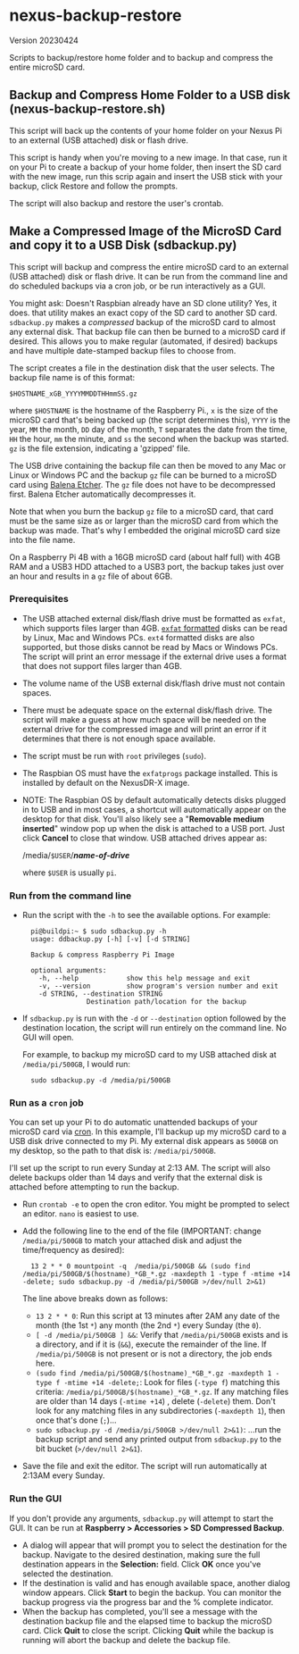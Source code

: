 # nexus-backup-restore

Version 20230424

Scripts to backup/restore home folder and to backup and compress the entire microSD card.

## Backup and Compress Home Folder to a USB disk (nexus-backup-restore.sh)

This script will back up the contents of your home folder on your Nexus Pi to an external (USB attached) disk or flash drive.
 
This script is handy when you're moving to a new image. In that case, run it on your Pi to create a backup of your home folder, then insert the SD card with the new image, run this scrip again and insert the USB stick with your backup, click Restore and follow the prompts.

The script will also backup and restore the user's crontab.

## Make a Compressed Image of the MicroSD Card and copy it to a USB Disk (sdbackup.py)

This script will backup and compress the entire microSD card to an external (USB attached) disk or flash drive. It can be run from the command line and do scheduled backups via a cron job, or be run interactively as a GUI.  

You might ask: Doesn't Raspbian already have an SD clone utility? Yes, it does. that utility makes an exact copy of the SD card to another SD card. `sdbackup.py` makes a *compressed* backup of the microSD card to almost any external disk. That backup file can then be burned to a microSD card if desired. This allows you to make regular (automated, if desired) backups and have multiple date-stamped backup files to choose from.

The script creates a file in the destination disk that the user selects. The backup file name is of this format:

	$HOSTNAME_xGB_YYYYMMDDTHHmmSS.gz
	
where `$HOSTNAME` is the hostname of the Raspberry Pi., `x` is the size of the microSD card that's being backed up (the script determines this), `YYYY` is the year,  `MM` the month, `DD` day of the month, `T` separates the date from the time, `HH` the hour, `mm` the minute, and `ss` the second when the backup was started. `gz` is the file extension, indicating a 'gzipped' file.

The USB drive containing the backup file can then be moved to any Mac or Linux or Windows PC and the backup `gz` file can be burned to a microSD card using [Balena Etcher](https://www.balena.io/etcher/). The `gz` file does not have to be decompressed first. Balena Etcher automatically decompresses it. 

Note that when you burn the backup `gz` file to a microSD card, that card must be the same size as or larger than the microSD card from which the backup was made. That's why I embedded the original microSD card size into the file name.

On a Raspberry Pi 4B with a 16GB microSD card (about half full) with 4GB RAM and a USB3 HDD attached to a USB3 port, the backup takes just over an hour and results in a `gz` file of about 6GB.

### Prerequisites

- The USB attached external disk/flash drive must be formatted as `exfat`, which supports files larger than 4GB. [`exfat` formatted](https://recoverit.wondershare.com/usb-tips/format-usb-drive-to-exfat.html) disks can be read by Linux, Mac and Windows PCs. `ext4` formatted disks are also supported, but those disks cannot be read by Macs or Windows PCs. The script will print an error message if the external drive uses a format that does not support files larger than 4GB.

- The volume name of the USB external disk/flash drive must not contain spaces.

- There must be adequate space on the external disk/flash drive. The script will make a guess at how much space will be needed on the external drive for the compressed image and will print an error if it determines that there is not enough space available.

- The script must be run with `root` privileges (`sudo`).

- The Raspbian OS must have the `exfatprogs` package installed. This is installed by default on the NexusDR-X image.

- NOTE: The Raspbian OS by default automatically detects disks plugged in to USB and in most cases, a shortcut will automatically appear on the desktop for that disk. You'll also likely see a "__Removable medium inserted__" window pop up when the disk is attached to a USB port. Just click __Cancel__ to close that window. USB attached drives appear as:

	/media/`$USER`/__*name-of-drive*__ 

	where `$USER` is usually `pi`.

### Run from the command line

- Run the script with the `-h` to see the available options. For example:

		pi@buildpi:~ $ sudo sdbackup.py -h
		usage: ddbackup.py [-h] [-v] [-d STRING]

		Backup & compress Raspberry Pi Image

		optional arguments:
		  -h, --help            show this help message and exit
		  -v, --version         show program's version number and exit
		  -d STRING, --destination STRING
					  Destination path/location for the backup

- If `sdbackup.py` is run with the `-d` or `--destination` option followed by the destination location, the script will run entirely on the command line. No GUI will open.

	For example, to backup my microSD card to my USB attached disk at `/media/pi/500GB`, I would run:
	
		sudo sdbackup.py -d /media/pi/500GB

### Run as a `cron` job

You can set up your Pi to do automatic unattended backups of your microSD card via [cron](https://linuxize.com/post/scheduling-cron-jobs-with-crontab/). In this example, I'll backup up my microSD card to a USB disk drive connected to my Pi. My external disk appears as `500GB` on my desktop, so the path to that disk is: `/media/pi/500GB`.

I'll set up the script to run every Sunday at 2:13 AM. The script will also delete backups older than 14 days and verify that the external disk is attached before attempting to run the backup.

- Run `crontab -e` to open the cron editor. You might be prompted to select an editor. `nano` is easiest to use.

- Add the following line to the end of the file (IMPORTANT: change `/media/pi/500GB` to match your attached disk and adjust the time/frequency as desired):

		13 2 * * 0 mountpoint -q  /media/pi/500GB && (sudo find /media/pi/500GB/$(hostname)_*GB_*.gz -maxdepth 1 -type f -mtime +14 -delete; sudo sdbackup.py -d /media/pi/500GB >/dev/null 2>&1)

	The line above breaks down as follows:
	
	- `13 2 * * 0`: Run this script at 13 minutes after 2AM any date of the month (the 1st `*`) any month (the 2nd `*`) every Sunday (the `0`).
	- `[ -d /media/pi/500GB ] &&`: Verify that `/media/pi/500GB` exists and is a directory, and if it is (`&&`), execute the remainder of the line. If `/media/pi/500GB` is not present or is not a directory, the job ends here.
	- `(sudo find /media/pi/500GB/$(hostname)_*GB_*.gz -maxdepth 1 -type f -mtime +14 -delete;`: Look for files (`-type f`) matching this criteria: `/media/pi/500GB/$(hostname)_*GB_*.gz`. If any matching files are older than 14 days (`-mtime +14`) , delete (`-delete`) them. Don't look for any matching files in any subdirectories (`-maxdepth 1`), then once that's done (`;`)...
	- `sudo sdbackup.py -d /media/pi/500GB >/dev/null 2>&1)`: ...run the backup script and send any printed output from `sdbackup.py` to the bit bucket (`>/dev/null 2>&1`).
	
- Save the file and exit the editor. The script will run automatically at 2:13AM every Sunday.

### Run the GUI

If you don't provide any arguments, `sdbackup.py` will attempt to start the GUI. It can be run at __Raspberry > Accessories > SD Compressed Backup__.

- A dialog will appear that will prompt you to select the destination for the backup. Navigate to the desired destination, making sure the full destination appears in the __Selection:__ field. Click __OK__ once you've selected the destination.
- If the destination is valid and has enough available space, another dialog window appears. Click __Start__ to begin the backup. You can monitor the backup progress via the progress bar and the % complete indicator.
- When the backup has completed, you'll see a message with the destination backup file and the elapsed time to backup the microSD card. Click __Quit__ to close the script. Clicking __Quit__ while the backup is running will abort the backup and delete the backup file.


